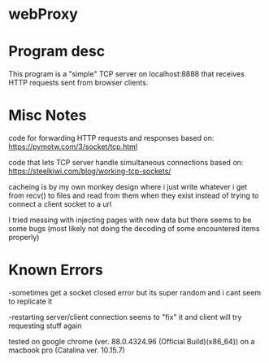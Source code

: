 # webProxy

# Program desc
This program is a "simple" TCP server on localhost:8888 that receives HTTP requests sent
from browser clients.

# Misc Notes
code for forwarding HTTP requests and responses based on: 
https://pymotw.com/3/socket/tcp.html

code that lets TCP server handle simultaneous connections based on:
https://steelkiwi.com/blog/working-tcp-sockets/

cacheing is by my own monkey design where i just write whatever i get from recv() to files and read
from them when they exist instead of trying to connect a client socket to a url

I tried messing with injecting pages with new data but there seems to be some bugs
(most likely not doing the decoding of some encountered items properly)

# Known Errors
-sometimes get a socket closed error but its super random and i cant seem to replicate it

-restarting server/client connection seems to "fix" it and client will try requesting stuff again

tested on google chrome (ver. 88.0.4324.96 (Official Build)(x86_64)) on a macbook pro (Catalina ver. 10.15.7)
